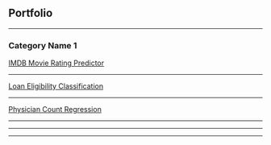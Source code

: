 ## Portfolio

---

### Category Name 1 

[IMDB Movie Rating Predictor](https://github.com/philipyoon/IMDB_movie_predictions)

---
[Loan Eligibility Classification](https://github.com/philipyoon/loan_prediction)

---
[Physician Count Regression](https://github.com/philipyoon/physician_count_regression)

---


---




---


